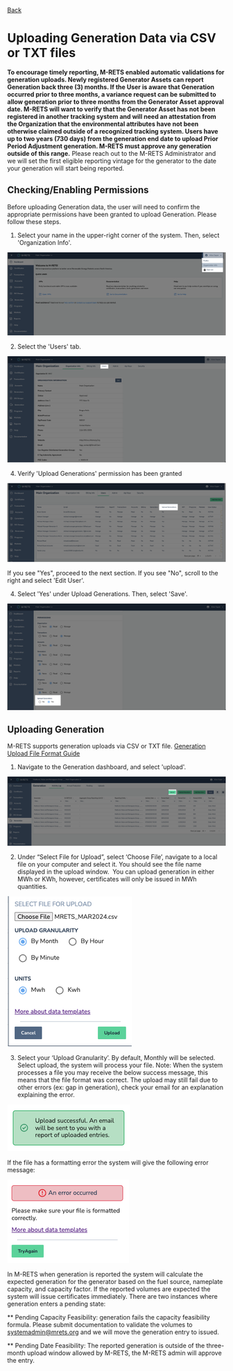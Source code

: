 [Back](https://mrets.github.io/Help/index)

# Uploading Generation Data via CSV or TXT files

**To encourage timely reporting, M-RETS enabled automatic validations for generation uploads. Newly registered Generator Assets can report Generation back three (3) months. If the User is aware that Generation occurred prior to three months, a variance request can be submitted to allow generation prior to three months from the Generator Asset approval date. M-RETS will want to verify that the Generator Asset has not been registered in another tracking system and will need an attestation from the Organization that the environmental attributes have not been otherwise claimed outside of a recognized tracking system. Users have up to two years (730 days) from the generation end date to upload Prior Period Adjustment generation. M-RETS must approve any generation outside of this range.** Please reach out to the M-RETS Administrator and we will set the first eligible reporting vintage for the generator to the date your generation will start being reported. 

## Checking/Enabling Permissions

Before uploading Generation data, the user will need to confirm the appropriate permissions have been granted to upload Generation. Please follow these steps.

1. Select your name in the upper-right corner of the system. Then, select 'Organization Info'.

![](https://github.com/mrets/photos/blob/master/org%20info1%20.png?raw=true)


2. Select the 'Users' tab.

![](https://github.com/mrets/photos/blob/master/org%20info%20users%20tab%201%20.png?raw=true)

4. Verify 'Upload Generations' permission has been granted

![](https://github.com/mrets/photos/blob/master/gen%20user%20permissions%20.png?raw=true)


If you see "Yes", proceed to the next section. If you see "No", scroll to the right and select 'Edit User'.

4. Select 'Yes' under Upload Generations. Then, select 'Save'. 

![](https://github.com/mrets/photos/blob/29833c6534eec9c10f053a0605fcd504a1432221/upload%20gen%20permissions%20.png?raw=true)

## Uploading Generation

M-RETS supports generation uploads via CSV or TXT file. [Generation Upload File Format Guide](https://mrets.github.io/Help/generation_upload_format)


1.  Navigate to the Generation dashboard, and select 'upload'. 

![](https://github.com/mrets/photos/blob/29833c6534eec9c10f053a0605fcd504a1432221/uploadgen1.png?raw=true)

2. Under “Select File for Upload”, select ‘Choose File’, navigate to a local file on your computer and select it. You should see the file name displayed in the upload window.  You can upload generation in either MWh or KWh, however, certificates will only be issued in MWh quantities.

![](https://github.com/mrets/photos/blob/29833c6534eec9c10f053a0605fcd504a1432221/uploadgen2.png?raw=true)

3. Select your ‘Upload Granularity’. By default, Monthly will be selected. Select upload, the system will process your file. Note: When the system processes a file you may receive the below success message, this means that the file format was correct. The upload may still fail due to other errors (ex: gap in generation), check your email for an explanation explaining the error. 

![](https://github.com/mrets/photos/blob/4f4fa83e9cedb8cd54d9b4820f31fd796f63686b/genuploadsuc1.png?raw=true)

If the file has a formatting error the system will give the following error message:

![](https://github.com/mrets/photos/blob/4f4fa83e9cedb8cd54d9b4820f31fd796f63686b/genuploaderror1.png?raw=true)

In M-RETS when generation is reported the system will calculate the expected generation for the generator based on the fuel source, nameplate capacity, and capacity factor. If the reported volumes are expected the system will issue certificates immediately. There are two instances where generation enters a pending state: 

** Pending Capacity Feasibility: generation fails the capacity feasibility formula. Please submit documentation to validate the volumes to systemadmin@mrets.org and we will move the generation entry to issued. 

** Pending Date Feasibility: The reported generation is outside of the three-month upload window allowed by M-RETS, the M-RETS admin will approve the entry. 

